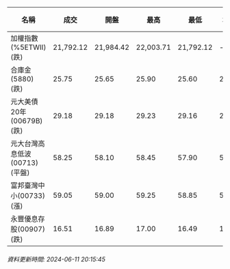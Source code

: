 | 名稱 | 成交 | 開盤 | 最高 | 最低 | 均價 | 成交金額(億) | 昨收 | 漲跌幅 | 漲跌 | 總量 | 昨量 | 振幅 |
| -------- | -------- | -------- | -------- |-------- | -------- | -------- |-------- |-------- |-------- | -------- | -------- |-------- |
|加權指數(%5ETWII) (跌)|21,792.12|21,984.42|22,003.71|21,792.12|-|5,023.42|21,858.38|0.30%|66.26|10,267,566|0|0.97%|
|合庫金(5880) (跌)|25.75|25.65|25.90|25.60|25.80|4.12|25.85|0.39%|0.10|15,957|16,886|1.16%|
|元大美債20年(00679B) (跌)|29.18|29.18|29.23|29.16|29.20|26.15|29.70|1.75%|0.52|89,545|35,509|0.24%|
|元大台灣高息低波(00713) (平盤)|58.25|58.10|58.45|57.90|58.21|6.81|58.25|0.00%|0.00|11,706|7,962|0.94%|
|富邦臺灣中小(00733) (漲)|59.05|59.00|59.25|58.85|59.05|1.41|59.00|0.08%|0.05|2,380|2,207|0.68%|
|永豐優息存股(00907) (跌)|16.51|16.89|17.00|16.49|16.67|1.68|16.89|2.25%|0.38|10,048|3,639|3.02%|
###### 資料更新時間: 2024-06-11 20:15:45